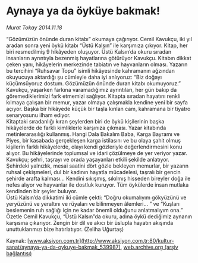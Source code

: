 # Aynaya ya da öyküye bakmak!

*Murat Tokay 2014.11.18*

<div class="pNewsDetailMainContent" itemprop="articleBody">
 <p>
  “Gözümüzün önünde duran kitabı” okumaya çağırıyor. Cemil Kavukçu, iki yıl aradan sonra yeni öykü kitabı “Üstü Kalsın” ile karşımıza çıkıyor. Kitap, her biri resmedilmiş 9 hikâyeden oluşuyor. Üstü Kalsın’da okuru sıradan insanların ayrıntıyla bezenmiş hayatlarına götürüyor Kavukçu. Kitabın dikkat çeken yanı, hikâyelerin merkezinde tabiatın ve hayvanların olması. Yazarın bu tercihini “Ruhsavar Topu” isimli hikâyesinde kahramanın ağzından okuyucuya aktardığı şu cümleyle daha iyi anlıyoruz: “Biz doğayı küçümsüyoruz dostum. Gözümüzün önünde duran kitabı okumuyoruz.”
  <br/>
  Kavukçu, yaşarken farkına varamadığımız ayrıntıları, her gün bakıp da göremediklerimizi fark etmemizi sağlıyor. Kitapta sıradan hayatını renkli kılmaya çalışan bir memur, yazar olmaya çalışmakla kendine yeni bir sayfa açıyor. Başka bir hikâyede küçük bir taşla kırılan cam, kahramana bir tiyatro senaryosunu ilham ediyor.
  <br/>
  Kitaptaki sıradanlığı kıran şeylerden biri de öykü kişilerinin başka hikâyelerde de farklı kimliklerle karşınıza çıkması. Yazar kitabında metinlerarasılığı kullanmış. Hangi Dala Bakalım Baba, Karga Bayramı ve Piyes, bir kasabada gerçekleşen karga istilasını ve bu olaya şahit olmuş kişilerin farklı hikâyelerde, olayı kendi gözleriyle değerlendirmesini konu alıyor. Bu hikâyelerinde toplumsal ve idari çözülmeye de yer veriyor yazar.
  <br/>
  Kavukçu; şehri, taşrayı ve orada yaşayanları etkili şekilde anlatıyor. Şehirdeki yalnızlık, mesai saatini dört gözle bekleyen memurlar, bir yazarın ruhsal çekişmeleri, dul bir kadının hayatla mücadelesi, taşralı bir gencin şehirde arafta kalması... Kendini sıkışmış, sıkılmış hisseden bireyler doğa ile nefes alıyor ve hayvanlar ile dostluk kuruyor. Tüm öykülerde insan mutlaka kendinden bir şeyler buluyor.
  <br/>
  Üstü Kalsın’da dikkatimi iki cümle çekti: “Doğru okumalıyım gökyüzünü ve yeryüzünü ve yeraltını ve rüyaları ve bilinmeyen âlemleri... ” ve “Kuşları beslemenin ruh sağlığı için ne kadar önemli olduğunu anlatmalıyım ona.” Özetle Cemil Kavukçu, “Üstü Kalsın”da okuru, adına öykü dediğimiz aynanın karşısına çıkarıyor. Zengin bir dil ve akıcı bir üslupla hayatın akışında unuttuklarımızı bize hatırlatıyor. (Zeliha Uğurtaş)
 </p>
</div>


Kaynak: [www.aksiyon.com.tr](http://www.aksiyon.com.tr:80/kultur-sanat/aynaya-ya-da-oykuye-bakmak_539987), [web.archive.org (arşiv bağlantısı)](http://web.archive.org/web/20141204182637/http://www.aksiyon.com.tr:80/kultur-sanat/aynaya-ya-da-oykuye-bakmak_539987)
